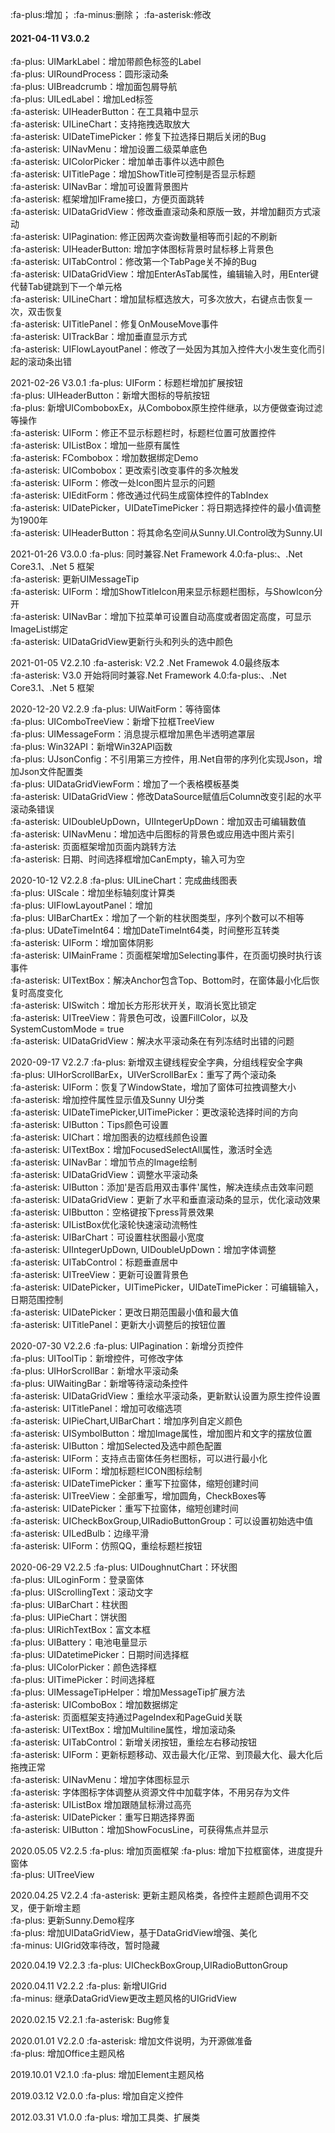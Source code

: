 :fa-plus:增加； :fa-minus:删除； :fa-asterisk:修改

#### 2021-04-11 V3.0.2</br>
:fa-plus: UIMarkLabel：增加带颜色标签的Label</br>
:fa-plus: UIRoundProcess：圆形滚动条</br>
:fa-plus: UIBreadcrumb：增加面包屑导航</br>
:fa-plus: UILedLabel：增加Led标签</br>
:fa-asterisk: UIHeaderButton：在工具箱中显示</br>
:fa-asterisk: UILineChart：支持拖拽选取放大</br>
:fa-asterisk: UIDateTimePicker：修复下拉选择日期后关闭的Bug</br>
:fa-asterisk: UINavMenu：增加设置二级菜单底色</br>
:fa-asterisk: UIColorPicker：增加单击事件以选中颜色</br>
:fa-asterisk: UITitlePage：增加ShowTitle可控制是否显示标题</br>
:fa-asterisk: UINavBar：增加可设置背景图片</br>
:fa-asterisk: 框架增加IFrame接口，方便页面跳转</br>
:fa-asterisk: UIDataGridView：修改垂直滚动条和原版一致，并增加翻页方式滚动</br>
:fa-asterisk: UIPagination: 修正因两次查询数量相等而引起的不刷新</br>
:fa-asterisk: UIHeaderButton: 增加字体图标背景时鼠标移上背景色</br>
:fa-asterisk: UITabControl：修改第一个TabPage关不掉的Bug</br>
:fa-asterisk: UIDataGridView：增加EnterAsTab属性，编辑输入时，用Enter键代替Tab键跳到下一个单元格</br>
:fa-asterisk: UILineChart：增加鼠标框选放大，可多次放大，右键点击恢复一次，双击恢复</br>
:fa-asterisk: UITitlePanel：修复OnMouseMove事件</br>
:fa-asterisk: UITrackBar：增加垂直显示方式</br>
:fa-asterisk: UIFlowLayoutPanel：修改了一处因为其加入控件大小发生变化而引起的滚动条出错</br>

2021-02-26 V3.0.1
:fa-plus: UIForm：标题栏增加扩展按钮</br>
:fa-plus: UIHeaderButton：新增大图标的导航按钮</br>
:fa-plus: 新增UIComboboxEx，从Combobox原生控件继承，以方便做查询过滤等操作</br>
:fa-asterisk: UIForm：修正不显示标题栏时，标题栏位置可放置控件</br>
:fa-asterisk: UIListBox：增加一些原有属性</br>
:fa-asterisk: FCombobox：增加数据绑定Demo</br>
:fa-asterisk: UICombobox：更改索引改变事件的多次触发</br>
:fa-asterisk: UIForm：修改一处Icon图片显示的问题</br>
:fa-asterisk: UIEditForm：修改通过代码生成窗体控件的TabIndex</br>
:fa-asterisk: UIDatePicker，UIDateTimePicker：将日期选择控件的最小值调整为1900年</br>
:fa-asterisk: UIHeaderButton：将其命名空间从Sunny.UI.Control改为Sunny.UI</br>

2021-01-26 V3.0.0
:fa-plus: 同时兼容.Net Framework 4.0:fa-plus:、.Net Core3.1、.Net 5 框架</br>
:fa-asterisk: 更新UIMessageTip</br>
:fa-asterisk: UIForm：增加ShowTitleIcon用来显示标题栏图标，与ShowIcon分开</br>
:fa-asterisk: UINavBar：增加下拉菜单可设置自动高度或者固定高度，可显示ImageList绑定</br>
:fa-asterisk: UIDataGridView更新行头和列头的选中颜色</br>

2021-01-05 V2.2.10
:fa-asterisk: V2.2 .Net Framewok 4.0最终版本</br>
:fa-asterisk: V3.0 开始将同时兼容.Net Framework 4.0:fa-plus:、.Net Core3.1、.Net 5 框架</br>

2020-12-20 V2.2.9
:fa-plus: UIWaitForm：等待窗体</br>
:fa-plus: UIComboTreeView：新增下拉框TreeView</br>
:fa-plus: UIMessageForm：消息提示框增加黑色半透明遮罩层</br>
:fa-plus: Win32API：新增Win32API函数</br>
:fa-plus: UJsonConfig：不引用第三方控件，用.Net自带的序列化实现Json，增加Json文件配置类</br>
:fa-plus: UIDataGridViewForm：增加了一个表格模板基类</br>
:fa-asterisk: UIDataGridView：修改DataSource赋值后Column改变引起的水平滚动条错误</br>
:fa-asterisk: UIDoubleUpDown，UIIntegerUpDown：增加双击可编辑数值</br>
:fa-asterisk: UINavMenu：增加选中后图标的背景色或应用选中图片索引</br>
:fa-asterisk: 页面框架增加页面内跳转方法</br>
:fa-asterisk: 日期、时间选择框增加CanEmpty，输入可为空</br>

2020-10-12 V2.2.8
:fa-plus: UILineChart：完成曲线图表</br>
:fa-plus: UIScale：增加坐标轴刻度计算类</br>
:fa-plus: UIFlowLayoutPanel：增加</br>
:fa-plus: UIBarChartEx：增加了一个新的柱状图类型，序列个数可以不相等</br>
:fa-plus: UDateTimeInt64：增加DateTimeInt64类，时间整形互转类</br>
:fa-asterisk: UIForm：增加窗体阴影</br>
:fa-asterisk: UIMainFrame：页面框架增加Selecting事件，在页面切换时执行该事件</br>
:fa-asterisk: UITextBox：解决Anchor包含Top、Bottom时，在窗体最小化后恢复时高度变化</br>
:fa-asterisk: UISwitch：增加长方形形状开关，取消长宽比锁定</br>
:fa-asterisk: UITreeView：背景色可改，设置FillColor，以及SystemCustomMode = true</br>
:fa-asterisk: UIDataGridView：解决水平滚动条在有列冻结时出错的问题</br>

2020-09-17 V2.2.7
:fa-plus: 新增双主键线程安全字典，分组线程安全字典</br>
:fa-plus: UIHorScrollBarEx，UIVerScrollBarEx：重写了两个滚动条</br>
:fa-asterisk: UIForm：恢复了WindowState，增加了窗体可拉拽调整大小</br>
:fa-asterisk: 增加控件属性显示值及Sunny UI分类</br>
:fa-asterisk: UIDateTimePicker,UITimePicker：更改滚轮选择时间的方向</br>
:fa-asterisk: UIButton：Tips颜色可设置</br>
:fa-asterisk: UIChart：增加图表的边框线颜色设置</br>
:fa-asterisk: UITextBox：增加FocusedSelectAll属性，激活时全选</br>
:fa-asterisk: UINavBar：增加节点的Image绘制</br>
:fa-asterisk: UIDataGridView：调整水平滚动条</br>
:fa-asterisk: UIButton：添加'是否启用双击事件'属性，解决连续点击效率问题</br>
:fa-asterisk: UIDataGridView：更新了水平和垂直滚动条的显示，优化滚动效果</br>
:fa-asterisk: UIBbutton：空格键按下press背景效果</br>
:fa-asterisk: UIListBox优化滚轮快速滚动流畅性</br>
:fa-asterisk: UIBarChart：可设置柱状图最小宽度</br>
:fa-asterisk: UIIntegerUpDown, UIDoubleUpDown：增加字体调整</br>
:fa-asterisk: UITabControl：标题垂直居中</br>
:fa-asterisk: UITreeView：更新可设置背景色</br>
:fa-asterisk: UIDatePicker，UITimePicker，UIDateTimePicker：可编辑输入，日期范围控制</br>
:fa-asterisk: UIDatePicker：更改日期范围最小值和最大值</br>
:fa-asterisk: UITitlePanel：更新大小调整后的按钮位置</br>

2020-07-30 V2.2.6
:fa-plus: UIPagination：新增分页控件</br>
:fa-plus: UIToolTip：新增控件，可修改字体</br>
:fa-plus: UIHorScrollBar：新增水平滚动条</br>
:fa-plus: UIWaitingBar：新增等待滚动条控件</br>
:fa-asterisk: UIDataGridView：重绘水平滚动条，更新默认设置为原生控件设置</br>
:fa-asterisk: UITitlePanel：增加可收缩选项</br>
:fa-asterisk: UIPieChart,UIBarChart：增加序列自定义颜色</br>
:fa-asterisk: UISymbolButton：增加Image属性，增加图片和文字的摆放位置</br>
:fa-asterisk: UIButton：增加Selected及选中颜色配置</br>
:fa-asterisk: UIForm：支持点击窗体任务栏图标，可以进行最小化</br>
:fa-asterisk: UIForm：增加标题栏ICON图标绘制</br>
:fa-asterisk: UIDateTimePicker：重写下拉窗体，缩短创建时间</br>
:fa-asterisk: UITreeView：全部重写，增加圆角，CheckBoxes等</br>
:fa-asterisk: UIDatePicker：重写下拉窗体，缩短创建时间</br>
:fa-asterisk: UICheckBoxGroup,UIRadioButtonGroup：可以设置初始选中值</br>
:fa-asterisk: UILedBulb：边缘平滑</br>
:fa-asterisk: UIForm：仿照QQ，重绘标题栏按钮</br>

2020-06-29 V2.2.5
:fa-plus: UIDoughnutChart：环状图</br>
:fa-plus: UILoginForm：登录窗体</br>
:fa-plus: UIScrollingText：滚动文字</br>
:fa-plus: UIBarChart：柱状图</br>
:fa-plus: UIPieChart：饼状图</br>
:fa-plus: UIRichTextBox：富文本框</br>
:fa-plus: UIBattery：电池电量显示</br>
:fa-plus: UIDatetimePicker：日期时间选择框</br>
:fa-plus: UIColorPicker：颜色选择框</br>
:fa-plus: UITimePicker：时间选择框</br>
:fa-plus: UIMessageTipHelper：增加MessageTip扩展方法</br>
:fa-asterisk: UIComboBox：增加数据绑定</br>
:fa-asterisk: 页面框架支持通过PageIndex和PageGuid关联</br>
:fa-asterisk: UITextBox：增加Multiline属性，增加滚动条</br>
:fa-asterisk: UITabControl：新增关闭按钮，重绘左右移动按钮</br>
:fa-asterisk: UIForm：更新标题移动、双击最大化/正常、到顶最大化、最大化后拖拽正常</br>
:fa-asterisk: UINavMenu：增加字体图标显示</br>
:fa-asterisk: 字体图标字体调整从资源文件中加载字体，不用另存为文件</br>
:fa-asterisk: UIListBox 增加跟随鼠标滑过高亮</br>
:fa-asterisk: UIDatePicker：重写日期选择界面</br>
:fa-asterisk: UIButton：增加ShowFocusLine，可获得焦点并显示</br>

2020.05.05 V2.2.5
:fa-plus: 增加页面框架
:fa-plus: 增加下拉框窗体，进度提升窗体</br>
:fa-plus: UITreeView</br>

2020.04.25 V2.2.4
:fa-asterisk: 更新主题风格类，各控件主题颜色调用不交叉，便于新增主题</br>
:fa-plus: 更新Sunny.Demo程序</br>
:fa-plus: 增加UIDataGridView，基于DataGridView增强、美化</br>
:fa-minus: UIGrid效率待改，暂时隐藏</br>

2020.04.19 V2.2.3
:fa-plus: UICheckBoxGroup,UIRadioButtonGroup</br>

2020.04.11 V2.2.2
:fa-plus: 新增UIGrid</br>
:fa-minus: 继承DataGridView更改主题风格的UIGridView</br>

2020.02.15 V2.2.1
:fa-asterisk: Bug修复</br>

2020.01.01 V2.2.0
:fa-asterisk: 增加文件说明，为开源做准备</br>
:fa-plus: 增加Office主题风格</br>

2019.10.01 V2.1.0
:fa-plus: 增加Element主题风格</br>

2019.03.12 V2.0.0
:fa-plus: 增加自定义控件</br>

2012.03.31 V1.0.0
:fa-plus: 增加工具类、扩展类</br>